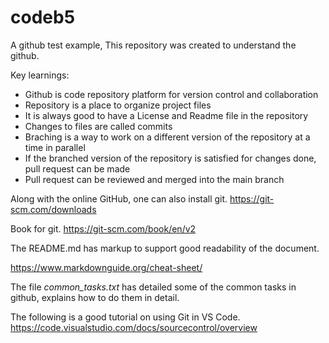 # codeb5

A github test example, This repository was created to understand the github.

Key learnings:
  + Github is code repository platform for version control and collaboration
  + Repository is a place to organize project files
  + It is always good to have a License and Readme file in the repository
  + Changes to files are called commits
  + Braching is a way to work on a different version of the repository at a time in parallel
  + If the branched version of the repository is satisfied for changes done, pull request can be made
  + Pull request can be reviewed and merged into the main branch
  
Along with the online GitHub, one can also install git.
https://git-scm.com/downloads

Book for git.
https://git-scm.com/book/en/v2

The README.md has markup to support good readability of the document.

https://www.markdownguide.org/cheat-sheet/

The file *common_tasks.txt* has detailed some of the common tasks in github, explains how to do them in detail.

The following is a good tutorial on using Git in VS Code.
https://code.visualstudio.com/docs/sourcecontrol/overview

